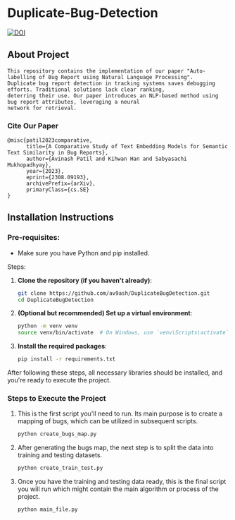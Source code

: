 # Duplicate-Bug-Detection

[![DOI](https://zenodo.org/badge/678604821.svg)](https://zenodo.org/badge/latestdoi/678604821)

## About Project
```
This repository contains the implementation of our paper "Auto-labelling of Bug Report using Natural Language Processing".
Duplicate bug report detection in tracking systems saves debugging efforts. Traditional solutions lack clear ranking, 
deterring their use. Our paper introduces an NLP-based method using bug report attributes, leveraging a neural 
network for retrieval.
```

### Cite Our Paper
```
@misc{patil2023comparative,
      title={A Comparative Study of Text Embedding Models for Semantic Text Similarity in Bug Reports}, 
      author={Avinash Patil and Kihwan Han and Sabyasachi Mukhopadhyay},
      year={2023},
      eprint={2308.09193},
      archivePrefix={arXiv},
      primaryClass={cs.SE}
}
```

## Installation Instructions

### Pre-requisites:
- Make sure you have Python and pip installed.
  
Steps:

1. **Clone the repository (if you haven't already)**:
   ```bash
   git clone https://github.com/av9ash/DuplicateBugDetection.git
   cd DuplicateBugDetection
   ```

2. **(Optional but recommended) Set up a virtual environment**:
   ```bash
   python -m venv venv
   source venv/bin/activate  # On Windows, use `venv\Scripts\activate`
   ```

3. **Install the required packages**:
   ```bash
   pip install -r requirements.txt
   ```

After following these steps, all necessary libraries should be installed, and you're ready to execute the project.


### Steps to Execute the Project

1. This is the first script you'll need to run. Its main purpose is to create a mapping of bugs, 
which can be utilized in subsequent scripts.
    ```bash
    python create_bugs_map.py
    ```
   
2. After generating the bugs map, the next step is to split the data into training and testing datasets.
    ```bash
    python create_train_test.py
    ```
   
3. Once you have the training and testing data ready, this is the final script you will run which might contain the main 
   algorithm or process of the project.
    ```bash
   python main_file.py
   ```
